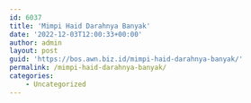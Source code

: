 ```yaml
---
id: 6037
title: 'Mimpi Haid Darahnya Banyak'
date: '2022-12-03T12:00:33+00:00'
author: admin
layout: post
guid: 'https://bos.awn.biz.id/mimpi-haid-darahnya-banyak/'
permalink: /mimpi-haid-darahnya-banyak/
categories:
    - Uncategorized
---
```


